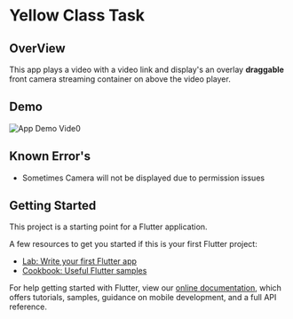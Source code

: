 # Yellow Class Task 

## OverView

  This app plays a video with a video link and display's an overlay **draggable** front camera streaming container on above the video player.
  
## Demo

![App Demo Vide0](demos/new_demo.gif "Demo Video")

## Known Error's
  - Sometimes Camera will not be displayed due to permission issues
## Getting Started

This project is a starting point for a Flutter application.

A few resources to get you started if this is your first Flutter project:

- [Lab: Write your first Flutter app](https://flutter.dev/docs/get-started/codelab)
- [Cookbook: Useful Flutter samples](https://flutter.dev/docs/cookbook)

For help getting started with Flutter, view our
[online documentation](https://flutter.dev/docs), which offers tutorials,
samples, guidance on mobile development, and a full API reference.
